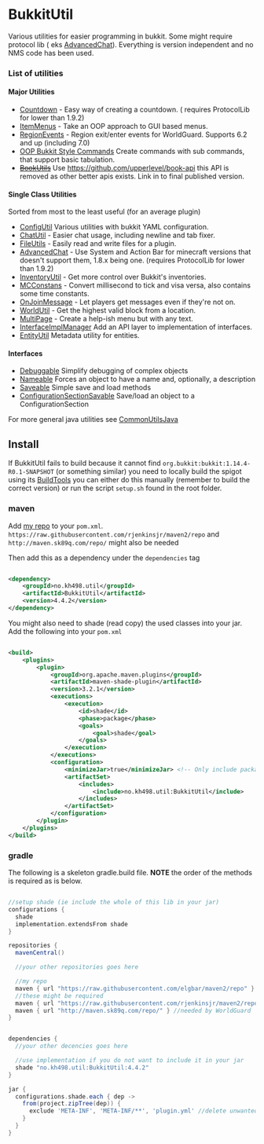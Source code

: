 # BukkitUtil

Various utilities for easier programming in bukkit. Some might require protocol lib (
eks [AdvancedChat](https://github.com/elgbar/BukkitUtil/blob/master/BukkitUtil-core/src/main/java/no/kh498/util/chat/AdvancedChat.java#L80)). Everything is
version independent and no NMS code has been used.

### List of utilities

#### Major Utilities

* [Countdown](https://github.com/elgbar/BukkitUtil/tree/master/BukkitUtil-core/src/main/java/no/kh498/util/countdown) - Easy way of creating a countdown. (
  requires ProtocolLib for lower than 1.9.2)
* [ItemMenus](https://github.com/elgbar/BukkitUtil/tree/master/BukkitUtil-core/src/main/java/no/kh498/util/itemMenus) - Take an OOP approach to GUI based menus.
* [RegionEvents](https://github.com/elgbar/BukkitUtil/blob/master/BukkitUtil-core/src/main/java/no/kh498/util/regionEvents) - Region exit/enter events for
  WorldGuard. Supports 6.2 and up (including 7.0)
* [OOP Bukkit Style Commands](https://github.com/elgbar/BukkitUtil/tree/master/BukkitUtil-core/src/main/java/no/kh498/util/command) Create commands with sub
  commands, that support basic tabulation.
* [<del>BookUtils</del>](https://github.com/elgbar/BukkitUtil/tree/18492589683c49435b7a7969999a73d0176a6439/src/main/java/no/kh498/util/book)
  Use <https://github.com/upperlevel/book-api> this API is removed as other better apis exists. Link in to final published version.

#### Single Class Utilities

Sorted from most to the least useful (for an average plugin)

* [ConfigUtil](https://github.com/elgbar/BukkitUtil/blob/master/BukkitUtil-core/src/main/java/no/kh498/util/ConfigUtil.java) Various utilities with bukkit YAML
  configuration.
* [ChatUtil](https://github.com/elgbar/BukkitUtil/blob/master/BukkitUtil-core/src/main/java/no/kh498/util/ChatUtil.java) - Easier chat usage, including newline
  and tab fixer.
* [FileUtils](https://github.com/elgbar/BukkitUtil/blob/master/BukkitUtil-core/src/main/java/no/kh498/util/FileUtils.java) - Easily read and write files for a
  plugin.
* [AdvancedChat](https://github.com/elgbar/BukkitUtil/tree/master/BukkitUtil-core/src/main/java/no/kh498/util/chat) - Use System and Action Bar for minecraft
  versions that doesn't support them, 1.8.x being one. (requires ProtocolLib for lower than 1.9.2)
* [InventoryUtil](https://github.com/elgbar/BukkitUtil/blob/master/BukkitUtil-core/src/main/java/no/kh498/util/InventoryUtil.java) - Get more control over
  Bukkit's inventories.
* [MCConstans](https://github.com/elgbar/BukkitUtil/blob/master/BukkitUtil-core/src/main/java/no/kh498/util/MCConstants.java) - Convert millisecond to tick and
  visa versa, also contains some time constants.
* [OnJoinMessage](https://github.com/elgbar/BukkitUtil/blob/master/BukkitUtil-core/src/main/java/no/kh498/util/OnJoinMessage.java) - Let players get messages
  even if they're not on.
* [WorldUtil](https://github.com/elgbar/BukkitUtil/blob/master/BukkitUtil-core/src/main/java/no/kh498/util/WorldUtil.java) - Get the highest valid block from a
  location.
* [MultiPage](https://github.com/elgbar/BukkitUtil/blob/master/BukkitUtil-core/src/main/java/no/kh498/util/MultiPage.java) - Create a help-ish menu but with any
  text.
* [InterfaceImplManager](https://github.com/elgbar/BukkitUtil/blob/master/BukkitUtil-core/src/main/java/no/kh498/util/InterfaceImplManager.java) Add an API
  layer to implementation of interfaces.
* [EntityUtil](https://github.com/elgbar/BukkitUtil/blob/master/BukkitUtil-core/src/main/java/no/kh498/util/EntityUtil.java) Metadata utility for entities.

#### Interfaces

* [Debuggable](https://github.com/elgbar/BukkitUtil/blob/master/BukkitUtil-core/src/main/java/no/kh498/util/Debuggable.java) Simplify debugging of complex
  objects
* [Nameable](https://github.com/elgbar/BukkitUtil/blob/master/BukkitUtil-core/src/main/java/no/kh498/util/Nameable.java) Forces an object to have a name and,
  optionally, a description
* [Saveable](https://github.com/elgbar/BukkitUtil/blob/master/BukkitUtil-core/src/main/java/no/kh498/util/Saveable.java) Simple save and load methods
* [ConfigurationSectionSavable](https://github.com/elgbar/BukkitUtil/blob/master/BukkitUtil-core/src/main/java/no/kh498/util/ConfigurationSectionSavable.java)
  Save/load an object to a ConfigurationSection

For more general java utilities see [CommonUtilsJava](https://github.com/elgbar/CommonUtilsJava)

## Install

If BukkitUtil fails to build because it cannot find `org.bukkit:bukkit:1.14.4-R0.1-SNAPSHOT` (or something similar) you need to locally build the spigot using
its [BuildTools](https://www.spigotmc.org/wiki/buildtools/) you can either do this manually (remember to build the correct version) or run the script `setup.sh`
found in the root folder.

### maven

Add [my repo](https://github.com/elgbar/maven2) to your `pom.xml`. `https://raw.githubusercontent.com/rjenkinsjr/maven2/repo` and `http://maven.sk89q.com/repo/`
might also be needed

Then add this as a dependency under the `dependencies` tag

```xml

<dependency>
    <groupId>no.kh498.util</groupId>
    <artifactId>BukkitUtil</artifactId>
    <version>4.4.2</version>
</dependency>
```

You might also need to shade (read copy) the used classes into your jar. Add the following into your `pom.xml`

```xml

<build>
    <plugins>
        <plugin>
            <groupId>org.apache.maven.plugins</groupId>
            <artifactId>maven-shade-plugin</artifactId>
            <version>3.2.1</version>
            <executions>
                <execution>
                    <id>shade</id>
                    <phase>package</phase>
                    <goals>
                        <goal>shade</goal>
                    </goals>
                </execution>
            </executions>
            <configuration>
                <minimizeJar>true</minimizeJar> <!-- Only include packages that you are using. Note: Requires Java 1.5 or higher. -->
                <artifactSet>
                    <includes>
                        <include>no.kh498.util:BukkitUtil</include>
                    </includes>
                </artifactSet>
            </configuration>
        </plugin>
    </plugins>
</build>       
```

### gradle

The following is a skeleton gradle.build file. **NOTE** the order of the methods is required as is below.

```groovy

//setup shade (ie include the whole of this lib in your jar)
configurations {
  shade
  implementation.extendsFrom shade
}

repositories {
  mavenCentral()

  //your other repositories goes here

  //my repo
  maven { url "https://raw.githubusercontent.com/elgbar/maven2/repo" }
  //these might be required
  maven { url "https://raw.githubusercontent.com/rjenkinsjr/maven2/repo" } // needed by slf4bukkit (a logger)
  maven { url "http://maven.sk89q.com/repo/" } //needed by WorldGuard
}


dependencies {
  //your other decencies goes here

  //use implementation if you do not want to include it in your jar
  shade "no.kh498.util:BukkitUtil:4.4.2"
}

jar {
  configurations.shade.each { dep ->
    from(project.zipTree(dep)) {
      exclude 'META-INF', 'META-INF/**', 'plugin.yml' //delete unwanted/duplicate stuff
    }
  }
}
```
